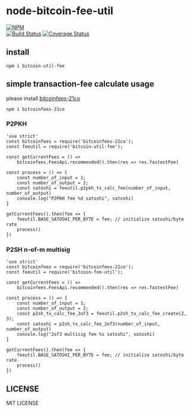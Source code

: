 # node-bitcoin-fee-util

[![NPM](https://nodei.co/npm/bitcoin-util-fee.png?downloads=true&downloadRank=true&stars=true)](https://nodei.co/npm/bitcoin-util-fee)  
[![Build Status](https://secure.travis-ci.org/you21979/node-bitcoin-util-fee.png?branch=master)](https://travis-ci.org/you21979/node-bitcoin-util-fee)
[![Coverage Status](https://coveralls.io/repos/github/you21979/node-bitcoin-util-fee/badge.svg?branch=master)](https://coveralls.io/github/you21979/node-bitcoin-util-fee?branch=master)

## install

```
npm i bitcoin-util-fee
```

## simple transaction-fee calculate usage

please install [bitcoinfees-21co](https://www.npmjs.com/package/bitcoinfees-21co)

```
npm i bitcoinfees-21co
```


### P2PKH

```
'use strict'
const bitcoinfees = require('bitcoinfees-21co');
const feeutil = require('bitcoin-util-fee');

const getCurrentFees = () =>
    bitcoinfees.FeesApi.recommended().then(res => res.fastestFee)

const process = () => {
    const number_of_input = 1;
    const number_of_output = 2;
    const satoshi = feeutil.p2pkh_tx_calc_fee(number_of_input, number_of_output)
    console.log("P2PKH fee %d satoshi", satoshi)
}

getCurrentFees().then(fee => {
    feeutil.BASE_SATOSHI_PER_BYTE = fee; // initialize satoshi/byte rate
    process()
})
```

### P2SH n-of-m multisig


```
'use strict'
const bitcoinfees = require('bitcoinfees-21co');
const feeutil = require('bitcoin-fee-util');

const getCurrentFees = () =>
    bitcoinfees.FeesApi.recommended().then(res => res.fastestFee)

const process = () => {
    const number_of_input = 1;
    const number_of_output = 2;
    const p2sh_tx_calc_fee_2of3 = feeutil.p2sh_tx_calc_fee_create(2, 3);
    const satoshi = p2sh_tx_calc_fee_2of3(number_of_input, number_of_output)
    console.log("2of3 multisig fee %s satoshi", satoshi)
}

getCurrentFees().then(fee => {
    feeutil.BASE_SATOSHI_PER_BYTE = fee; // initialize satoshi/byte rate
    process()
})
```

## LICENSE

MIT LICENSE


